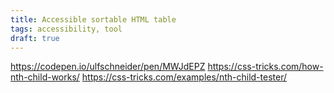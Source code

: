 ```yaml
---
title: Accessible sortable HTML table
tags: accessibility, tool
draft: true
---
```


https://codepen.io/ulfschneider/pen/MWJdEPZ 
https://css-tricks.com/how-nth-child-works/
https://css-tricks.com/examples/nth-child-tester/